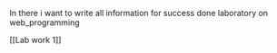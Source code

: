 In there i want to write all information for success done laboratory on web_programming

[[Lab work 1]]

